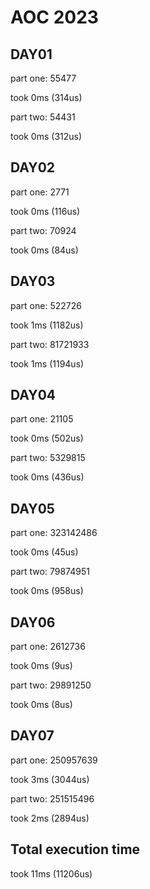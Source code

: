 # AOC 2023

## DAY01

part one:
55477

took 0ms (314us)  

part two:
54431

took 0ms (312us)  

## DAY02

part one:
2771

took 0ms (116us)  

part two:
70924

took 0ms (84us)  

## DAY03

part one:
522726

took 1ms (1182us)  

part two:
81721933

took 1ms (1194us)  

## DAY04

part one:
21105

took 0ms (502us)  

part two:
5329815

took 0ms (436us)  

## DAY05

part one:
323142486

took 0ms (45us)  

part two:
79874951

took 0ms (958us)  

## DAY06

part one:
2612736

took 0ms (9us)  

part two:
29891250

took 0ms (8us)  

## DAY07

part one:
250957639

took 3ms (3044us)  

part two:
251515496

took 2ms (2894us)  

## Total execution time

took 11ms (11206us)  
